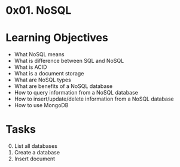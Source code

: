 # 0x01. NoSQL

# Learning Objectives


* What NoSQL means
* What is difference between SQL and NoSQL
* What is ACID
* What is a document storage
* What are NoSQL types
* What are benefits of a NoSQL database
* How to query information from a NoSQL database
* How to insert/update/delete information from a NoSQL database
* How to use MongoDB

# Tasks

 0. List all databases 
 1. Create a database 
 2. Insert document 



